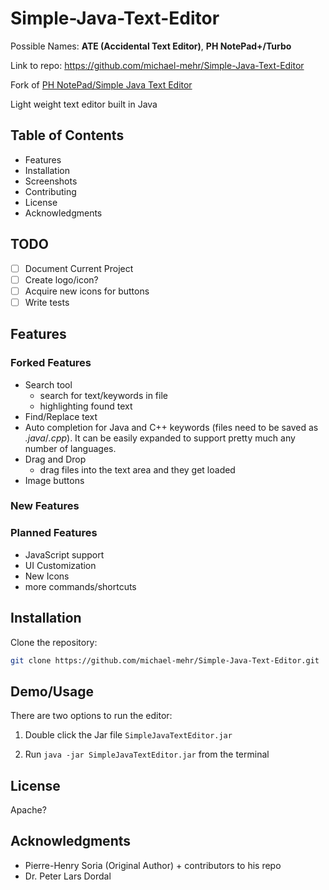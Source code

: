 # Simple-Java-Text-Editor

Possible Names: **ATE (Accidental Text Editor)**, **PH NotePad+/Turbo**

Link  to repo: https://github.com/michael-mehr/Simple-Java-Text-Editor

Fork of [PH NotePad/Simple Java Text Editor](https://github.com/pH-7/Simple-Java-Text-Editor)

Light weight text editor built in Java

## Table of Contents

- Features
- Installation
- Screenshots
- Contributing
- License
- Acknowledgments

## TODO

- [ ] Document Current Project
- [ ] Create logo/icon?
- [ ] Acquire new icons for buttons
- [ ] Write tests

## Features

### Forked Features

- Search tool
  - search for text/keywords in file
  - highlighting found text
- Find/Replace text
- Auto completion for Java and C++ keywords (files need to be saved as _.java_/_.cpp_). It can be easily expanded to support pretty much any number of languages.
- Drag and Drop 
  - drag files into the text area and they get loaded
- Image buttons

### New Features

### Planned Features

- JavaScript support
- UI Customization
- New Icons
- more commands/shortcuts

## Installation

Clone the repository:

```bash
git clone https://github.com/michael-mehr/Simple-Java-Text-Editor.git
```

## Demo/Usage

There are two options to run the editor:

1. Double click the Jar file `SimpleJavaTextEditor.jar`

2. Run `java -jar SimpleJavaTextEditor.jar` from the terminal

## License

Apache?

## Acknowledgments

- Pierre-Henry Soria (Original Author) + contributors to his repo
- Dr. Peter Lars Dordal
